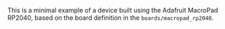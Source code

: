 This is a minimal example of a device built using the Adafruit MacroPad RP2040,
based on the board definition in the `boards/macropad_rp2040`.

